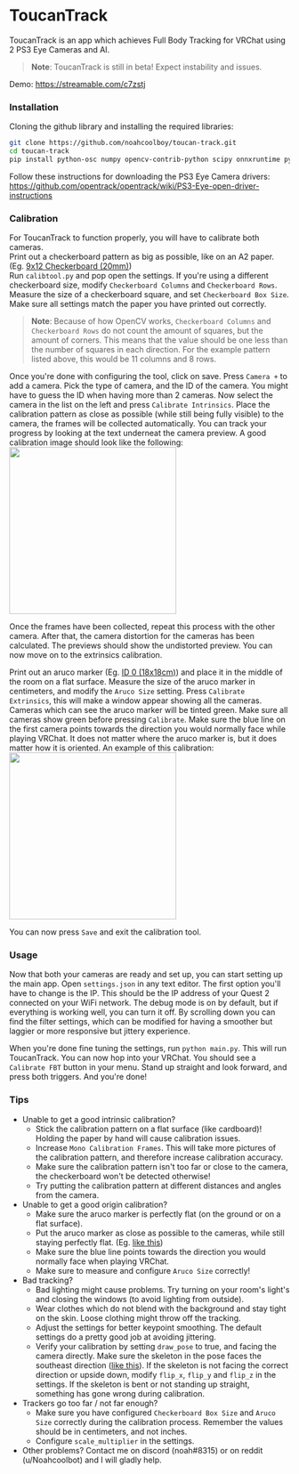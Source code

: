 # ToucanTrack
ToucanTrack is an app which achieves Full Body Tracking for VRChat using 2 PS3 Eye Cameras and AI.
> **Note**: ToucanTrack is still in beta! Expect instability and issues.  

Demo: https://streamable.com/c7zstj

### Installation
Cloning the github library and installing the required libraries:
```bash
git clone https://github.com/noahcoolboy/toucan-track.git
cd toucan-track
pip install python-osc numpy opencv-contrib-python scipy onnxruntime pyjson5 pysimplegui
```

Follow these instructions for downloading the PS3 Eye Camera drivers: https://github.com/opentrack/opentrack/wiki/PS3-Eye-open-driver-instructions


### Calibration
For ToucanTrack to function properly, you will have to calibrate both cameras.  
Print out a checkerboard pattern as big as possible, like on an A2 paper. (Eg. [9x12 Checkerboard (20mm)](https://github.com/noahcoolboy/toucan-track/files/10776556/checker_297x210_9x12_20.pdf))  
Run `calibtool.py` and pop open the settings. If you're using a different checkerboard size, modify `Checkerboard Columns` and `Checkerboard Rows`. Measure the size of a checkerboard square, and set `Checkerboard Box Size`. Make sure all settings match the paper you have printed out correctly.
> **Note**: Because of how OpenCV works, `Checkerboard Columns` and `Checkerboard Rows` do not count the amount of squares, but the amount of corners. This means that the value should be one less than the number of squares in each direction. For the example pattern listed above, this would be 11 columns and 8 rows.

Once you're done with configuring the tool, click on save. Press `Camera +` to add a camera. Pick the type of camera, and the ID of the camera. You might have to guess the ID when having more than 2 cameras. Now select the camera in the list on the left and press `Calibrate Intrinsics`. Place the calibration pattern as close as possible (while still being fully visible) to the camera, the frames will be collected automatically. You can track your progress by looking at the text underneat the camera preview. A good calibration image should look like the following:  
<img src="https://user-images.githubusercontent.com/46800081/219941473-32608127-87e7-4a2d-accd-9b0df8b03f18.png" width=300>

Once the frames have been collected, repeat this process with the other camera. After that, the camera distortion for the cameras has been calculated. The previews should show the undistorted preview. You can now move on to the extrinsics calibration.

Print out an aruco marker (Eg. [ID 0 (18x18cm)](https://user-images.githubusercontent.com/46800081/219941888-1968b0d6-c23a-4d25-bc70-681931375418.svg)) and place it in the middle of the room on a flat surface. Measure the size of the aruco marker in centimeters, and modify the `Aruco Size` setting. Press `Calibrate Extrinsics`, this will make a window appear showing all the cameras. Cameras which can see the aruco marker will be tinted green. Make sure all cameras show green before pressing `Calibrate`. Make sure the blue line on the first camera points towards the direction you would normally face while playing VRChat. It does not matter where the aruco marker is, but it does matter how it is oriented. An example of this calibration:  
<img src="https://user-images.githubusercontent.com/46800081/219943106-4e0e4fa8-2074-4eb8-b619-1a87fc24f83a.png" width=300>  

You can now press `Save` and exit the calibration tool.

### Usage
Now that both your cameras are ready and set up, you can start setting up the main app. Open `settings.json` in any text editor. The first option you'll have to change is the IP. This should be the IP address of your Quest 2 connected on your WiFi network. The debug mode is on by default, but if everything is working well, you can turn it off. By scrolling down you can find the filter settings, which can be modified for having a smoother but laggier or more responsive but jittery experience.

When you're done fine tuning the settings, run `python main.py`. This will run ToucanTrack. You can now hop into your VRChat. You should see a `Calibrate FBT` button in your menu. Stand up straight and look forward, and press both triggers. And you're done!


### Tips
* Unable to get a good intrinsic calibration?
  * Stick the calibration pattern on a flat surface (like cardboard)! Holding the paper by hand will cause calibration issues.
  * Increase `Mono Calibration Frames`. This will take more pictures of the calibration pattern, and therefore increase calibration accuracy.
  * Make sure the calibration pattern isn't too far or close to the camera, the checkerboard won't be detected otherwise!
  * Try putting the calibration pattern at different distances and angles from the camera.
* Unable to get a good origin calibration?
  * Make sure the aruco marker is perfectly flat (on the ground or on a flat surface).
  * Put the aruco marker as close as possible to the cameras, while still staying perfectly flat. (Eg. [like this](https://user-images.githubusercontent.com/46800081/220600125-41898c07-ae69-418e-b9ae-4a79d0f7e601.png))
  * Make sure the blue line points towards the direction you would normally face when playing VRChat.
  * Make sure to measure and configure `Aruco Size` correctly!
* Bad tracking?
  * Bad lighting might cause problems. Try turning on your room's light's and closing the windows (to avoid lighting from outside).
  * Wear clothes which do not blend with the background and stay tight on the skin. Loose clothing might throw off the tracking.
  * Adjust the settings for better keypoint smoothing. The default settings do a pretty good job at avoiding jittering.
  * Verify your calibration by setting `draw_pose` to true, and facing the camera directly. Make sure the skeleton in the pose faces the southeast direction ([like this](https://user-images.githubusercontent.com/46800081/220957758-152a0cca-a5df-49da-afd9-11cd2503a369.png)). If the skeleton is not facing the correct direction or upside down, modify `flip_x`, `flip_y` and `flip_z` in the settings. If the skeleton is bent or not standing up straight, something has gone wrong during calibration.
* Trackers go too far / not far enough?
  * Make sure you have configured `Checkerboard Box Size` and `Aruco Size` correctly during the calibration process. Remember the values should be in centimeters, and not inches.
  * Configure `scale_multiplier` in the settings.
* Other problems? Contact me on discord (noah#8315) or on reddit (u/Noahcoolbot) and I will gladly help.
